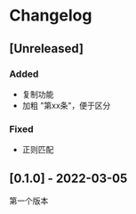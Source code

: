 # Changelog

<!-- Added, Changed, Deprecated, Removed, Fixed, Security -->

<!--
## [1.0.0] - 2017-06-20
### Added
    ....
### Changed
    ....
-->

## [Unreleased]
### Added
 - 复制功能
 - 加粗 "第xx条"，便于区分

### Fixed
 - 正则匹配

## [0.1.0] - 2022-03-05
第一个版本
